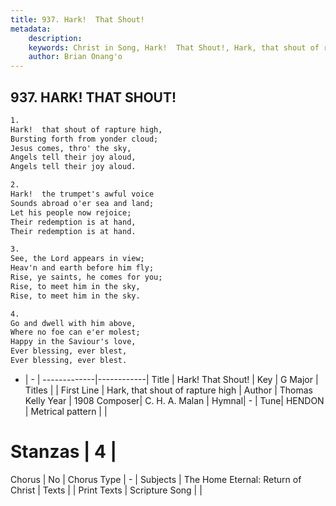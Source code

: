 ```yaml
---
title: 937. Hark!  That Shout!
metadata:
    description: 
    keywords: Christ in Song, Hark!  That Shout!, Hark, that shout of rapture high, 
    author: Brian Onang'o
---
```



## 937. HARK!  THAT SHOUT!

```txt
1.
Hark!  that shout of rapture high,
Bursting forth from yonder cloud;
Jesus comes, thro' the sky,
Angels tell their joy aloud,
Angels tell their joy aloud.

2.
Hark!  the trumpet's awful voice
Sounds abroad o'er sea and land;
Let his people now rejoice;
Their redemption is at hand,
Their redemption is at hand.

3.
See, the Lord appears in view;
Heav'n and earth before him fly;
Rise, ye saints, he comes for you;
Rise, to meet him in the sky,
Rise, to meet him in the sky.

4.
Go and dwell with him above,
Where no foe can e'er molest;
Happy in the Saviour's love,
Ever blessing, ever blest,
Ever blessing, ever blest.
```

- |   -  |
-------------|------------|
Title | Hark!  That Shout! |
Key | G Major |
Titles |  |
First Line | Hark, that shout of rapture high |
Author | Thomas Kelly
Year | 1908
Composer| C. H. A. Malan |
Hymnal|  - |
Tune| HENDON |
Metrical pattern | |
# Stanzas | 4 |
Chorus | No |
Chorus Type | - |
Subjects | The Home Eternal: Return of Christ |
Texts |  |
Print Texts | 
Scripture Song |  |
  
